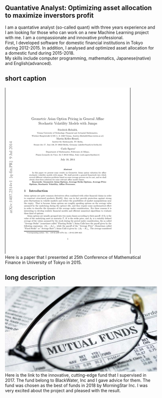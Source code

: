 <link rel="stylesheet" href="{{site.github.url}}/css/style.css" charset="utf-8">

## Quantative Analyst: Optimizing asset allocation to maximize  inverstors profit

I am a quantative analyst (so-called quant) with three years experience and I am looking for those who can work on a new Machine Learning project with me. I am a compassionate and innovative professional.  
First, I developed software for domestic financial institutions in Tokyo during 2012-2015. In addition, I analysed and optimized asset allocation for a domestic fund during 2015-2018.  
My skills include computer programming, mathematics, Japanese(native) and English(advanced).

<div class="header_short">
<h2>short caption</h2>
</div>
<div class="paper">
<div class="paper_picture">
<img class="picture" src= "https://github.com/baconepiX/about/blob/master/Screenshot%20from%202018-05-21%2013-36-25.png?raw=true" title="paper" alt="paper"/>
</div>
<div class="paper_caption">
Here is a paper that I presented at 25th Conference of Mathematical Finance in University of Tokyo in 2015.
</div>
</div>

<div class="header_long">
<h2>long description</h2>
</div>
<div class="fund">
<div class="fund_picture">
<img class="picture" src="https://github.com/baconepiX/about/blob/master/mutual-fund-l.jpg?raw=true" title="Mutual Fund"/>
</div>
<div class="fund_description">
Here is the link to the innovative, cutting-edge fund that I supervised in 2017. The fund belong to BlackWater, Inc and I gave advice for them.  The fund was chosen as the best of funds in 2018 by MorningStar Inc. I was very excited about the project and pleased with the result.
</div>
</div>

